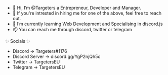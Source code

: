 - 👋 Hi, I’m @Targeters a Entrepreneur, Developer and Manager.
- 👀 If you're intrested in hiring me for one of the above, feel free to reach out.
- 🌱 I’m currently learning Web Development and Specialising in discord.js
- 📫 You can reach me through discord, twitter or telegram

✨ Socials ✨
- Discord -> Targeters#1176
- Discord Server -> discord.gg/YgP2njQh5c
- Twitter -> TargetersEU
- Telegram -> TargetersEU
